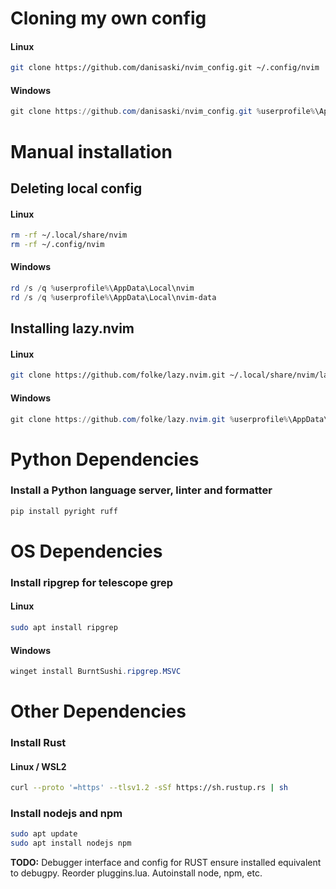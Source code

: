 # Cloning my own config

#### Linux
```bash
git clone https://github.com/danisaski/nvim_config.git ~/.config/nvim
```

#### Windows
```powershell
git clone https://github.com/danisaski/nvim_config.git %userprofile%\AppData\Local\nvim
```

# Manual installation

## Deleting local config 

#### Linux
```bash
rm -rf ~/.local/share/nvim
rm -rf ~/.config/nvim
```

#### Windows
```powershell
rd /s /q %userprofile%\AppData\Local\nvim
rd /s /q %userprofile%\AppData\Local\nvim-data
```

## Installing lazy.nvim

#### Linux
```bash
git clone https://github.com/folke/lazy.nvim.git ~/.local/share/nvim/lazy/lazy.nvim
```

#### Windows
```powershell
git clone https://github.com/folke/lazy.nvim.git %userprofile%\AppData\Local\nvim\lazy\lazy.nvim
```

# Python Dependencies

### Install a Python language server, linter and formatter
```bash
pip install pyright ruff
```

# OS Dependencies

### Install ripgrep for telescope grep

#### Linux
```bash
sudo apt install ripgrep
```

#### Windows
```powershell
winget install BurntSushi.ripgrep.MSVC
```

# Other Dependencies

### Install Rust
#### Linux / WSL2
```bash
curl --proto '=https' --tlsv1.2 -sSf https://sh.rustup.rs | sh
```

### Install nodejs and npm
```bash
sudo apt update
sudo apt install nodejs npm
```

**TODO:** Debugger interface and config for RUST
ensure installed equivalent to debugpy. Reorder pluggins.lua. Autoinstall node, npm, etc.
